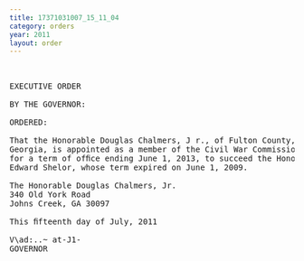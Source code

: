 ```yaml
---
title: 17371031007_15_11_04
category: orders
year: 2011
layout: order
---
```


<pre> 

EXECUTIVE ORDER

BY THE GOVERNOR:

ORDERED:

That the Honorable Douglas Chalmers, J r., of Fulton County,
Georgia, is appointed as a member of the Civil War Commission,
for a term of ofﬁce ending June 1, 2013, to succeed the Honorable
Edward Shelor, whose term expired on June 1, 2009.

The Honorable Douglas Chalmers, Jr.
340 Old York Road
Johns Creek, GA 30097

This ﬁfteenth day of July, 2011

V\ad:..~ at-J1-
GOVERNOR

</pre>
